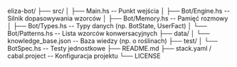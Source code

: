 eliza-bot/
├── src/
│   ├── Main.hs                 -- Punkt wejścia
│   ├── Bot/Engine.hs          -- Silnik dopasowywania wzorców
│   ├── Bot/Memory.hs          -- Pamięć rozmowy
│   ├── Bot/Types.hs           -- Typy danych (np. BotState, UserFact)
│   └── Bot/Patterns.hs        -- Lista wzorców konwersacyjnych
├── data/
│   └── knowledge_base.json    -- Baza wiedzy (np. o roślinach)
├── test/
│   └── BotSpec.hs             -- Testy jednostkowe
├── README.md
├── stack.yaml / cabal.project -- Konfiguracja projektu
└── LICENSE
